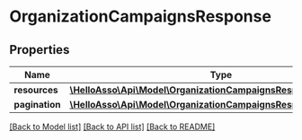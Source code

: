 # OrganizationCampaignsResponse

## Properties
Name | Type | Description | Notes
------------ | ------------- | ------------- | -------------
**resources** | [**\HelloAsso\Api\Model\OrganizationCampaignsResponseResources[]**](OrganizationCampaignsResponseResources.md) |  | [optional] 
**pagination** | [**\HelloAsso\Api\Model\OrganizationCampaignsResponsePagination**](OrganizationCampaignsResponsePagination.md) |  | [optional] 

[[Back to Model list]](../../README.md#documentation-for-models) [[Back to API list]](../../README.md#documentation-for-api-endpoints) [[Back to README]](../../README.md)

